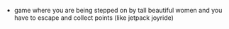 - game where you are being stepped on by tall beautiful women and you have to escape and collect points (like jetpack joyride)
